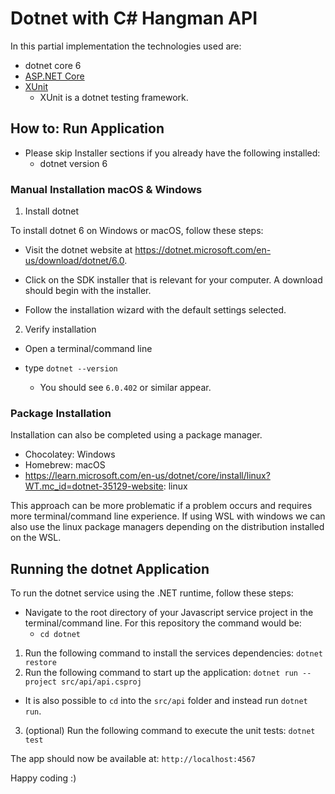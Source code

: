 # Dotnet with C# Hangman API 

In this partial implementation the technologies used are:

- dotnet core 6
- [ASP.NET Core](https://github.com/dotnet/aspnetcore)
- [XUnit](https://xunit.net/) 
  - XUnit is a dotnet testing framework.

## How to: Run Application

- Please skip Installer sections if you already have the following installed:
  - dotnet version 6

### Manual Installation macOS & Windows

1. Install dotnet

To install dotnet 6 on Windows or macOS, follow these steps:

- Visit the dotnet website at https://dotnet.microsoft.com/en-us/download/dotnet/6.0.

- Click on the SDK installer that is relevant for your computer. A download should begin with the installer.

- Follow the installation wizard with the default settings selected.

2. Verify installation

- Open a terminal/command line

- type `dotnet --version`
  - You should see `6.0.402` or similar appear.


### Package Installation

Installation can also be completed using a package manager.
- Chocolatey: Windows
- Homebrew: macOS
- https://learn.microsoft.com/en-us/dotnet/core/install/linux?WT.mc_id=dotnet-35129-website: linux

This approach can be more problematic if a problem occurs and requires more terminal/command line experience. If using WSL with windows we can also use the linux package managers depending on the distribution installed on the WSL.

## Running the dotnet Application

To run the dotnet service using the .NET runtime, follow these steps:

- Navigate to the root directory of your Javascript service project in the terminal/command line. For this repository the command would be:
  - `cd dotnet`

1. Run the following command to install the services dependencies: `dotnet restore`
2. Run the following command to start up the application: `dotnet run --project src/api/api.csproj`
  - It is also possible to `cd` into the `src/api` folder and instead run `dotnet run`.
3. (optional) Run the following command to execute the unit tests: `dotnet test`

The app should now be available at: `http://localhost:4567`

Happy coding :) 